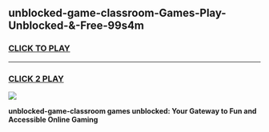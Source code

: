 
## unblocked-game-classroom-Games-Play-Unblocked-&-Free-99s4m
<h3>
<a href="https://premium76.site?title=unblocked-game-classroom&ref=24A">CLICK TO PLAY</a></h3>
<hr>

<h3>
<a href="https://premium76.site?title=unblocked-game-classroom&ref=24A">CLICK 2 PLAY</a>
  
</h3>

<a href="https://premium76.site?title=unblocked-game-classroom&ref=24A"><img src="https://clearcache.store/games.png"></a>


**unblocked-game-classroom games unblocked: Your Gateway to Fun and Accessible Online Gaming**
